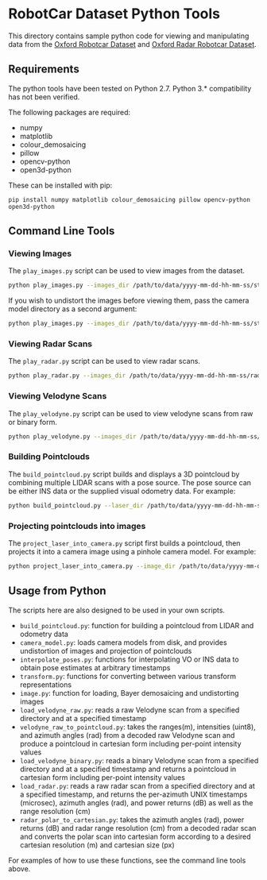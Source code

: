 RobotCar Dataset Python Tools
=============================

This directory contains sample python code for viewing and manipulating data from the [Oxford Robotcar Dataset](http://robotcar-dataset.robots.ox.ac.uk) and [Oxford Radar Robotcar Dataset](http://ori.ox.ac.uk/datasets/radar-robotcar-dataset).

Requirements
------------
The python tools have been tested on Python 2.7. 
Python 3.* compatibility has not been verified.

The following packages are required:
* numpy
* matplotlib
* colour_demosaicing
* pillow
* opencv-python
* open3d-python

These can be installed with pip:

```
pip install numpy matplotlib colour_demosaicing pillow opencv-python open3d-python
```

Command Line Tools
------------------

### Viewing Images
The `play_images.py` script can be used to view images from the dataset.

```bash
python play_images.py --images_dir /path/to/data/yyyy-mm-dd-hh-mm-ss/stereo/centre
```

If you wish to undistort the images before viewing them, pass the camera model directory as a second argument:

```bash
python play_images.py --images_dir /path/to/data/yyyy-mm-dd-hh-mm-ss/stereo/centre --models_dir /path/to/camera/models
```

### Viewing Radar Scans
The `play_radar.py` script can be used to view radar scans.

```bash
python play_radar.py --images_dir /path/to/data/yyyy-mm-dd-hh-mm-ss/radar
```

### Viewing Velodyne Scans
The `play_velodyne.py` script can be used to view velodyne scans from raw or binary form.

```bash
python play_velodyne.py --images_dir /path/to/data/yyyy-mm-dd-hh-mm-ss/velodyne_left
```

### Building Pointclouds
The `build_pointcloud.py` script builds and displays a 3D pointcloud by combining multiple LIDAR scans with a pose source.
The pose source can be either INS data or the supplied visual odometry data. For example:

```bash
python build_pointcloud.py --laser_dir /path/to/data/yyyy-mm-dd-hh-mm-ss/lms_front --extrinsics_dir ../extrinsics --poses_file /path/to/data/yyyy-mm-dd-hh-mm-ss/vo/vo.csv'
```

### Projecting pointclouds into images
The `project_laser_into_camera.py` script first builds a pointcloud, then projects it into a camera image using a pinhole camera model.
For example:

```bash
python project_laser_into_camera.py --image_dir /path/to/data/yyyy-mm-dd-hh-mm-ss/stereo/centre --laser_dir /path/to/data/yyyy-mm-dd-hh-mm-ss/ldmrs --poses_file /path/to/data/yyyy-mm-dd-hh-mm-ss/vo/vo.csv --models_dir /path/to/models --extrinsics_dir ../extrinsics --image_idx 200
```

Usage from Python
-----------------
The scripts here are also designed to be used in your own scripts.

* `build_pointcloud.py`: function for building a pointcloud from LIDAR and odometry data
* `camera_model.py`: loads camera models from disk, and provides undistortion of images and projection of pointclouds
* `interpolate_poses.py`: functions for interpolating VO or INS data to obtain pose estimates at arbitrary timestamps
* `transform.py`: functions for converting between various transform representations
* `image.py`: function for loading, Bayer demosaicing and undistorting images
* `load_velodyne_raw.py`: reads a raw Velodyne scan from a specified directory and at a specified timestamp
* `velodyne_raw_to_pointcloud.py`: takes the ranges(m), intensities (uint8), and azimuth angles (rad) from a decoded raw Velodyne scan and produce a pointcloud in cartesian form including per-point intensity values
* `load_velodyne_binary.py`: reads a binary Velodyne scan from a specified directory and at a specified timestamp and returns a pointcloud in cartesian form including per-point intensity values
* `load_radar.py`: reads a raw radar scan from a specified directory and at a specified timestamp, and returns the per-azimuth UNIX timestamps (microsec), azimuth angles (rad), and power returns (dB) as well as the range resolution (cm)
* `radar_polar_to_cartesian.py`: takes the azimuth angles (rad), power returns (dB) and radar range resolution (cm) from a decoded radar scan and converts the polar scan into cartesian form according to a desired cartesian resolution (m) and cartesian size (px)

For examples of how to use these functions, see the command line tools above.

